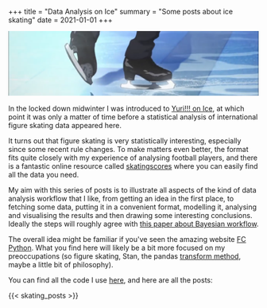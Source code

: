 +++
title = "Data Analysis on Ice"
summary = "Some posts about ice skating"
date = 2021-01-01
+++

![](/img/yoi_intro.png)

In the locked down midwinter I was introduced to [Yuri!!! on
Ice](https://myanimelist.net/anime/32995/Yuri_on_Ice), at which point it was
only a matter of time before a statistical analysis of international figure
skating data appeared here.

It turns out that figure skating is very statistically interesting, especially
since some recent rule changes. To make matters even better, the format fits
quite closely with my experience of analysing football players, and there is a
fantastic online resource called [skatingscores](https://skatingscores.com/)
where you can easily find all the data you need.

My aim with this series of posts is to illustrate all aspects of the kind of
data analysis workflow that I like, from getting an idea in the first place, to
fetching some data, putting it in a convenient format, modelling it, analysing
and visualising the results and then drawing some interesting
conclusions. Ideally the steps will roughly agree with [this paper about
Bayesian workflow](https://arxiv.org/abs/2011.01808).

The overall idea might be familiar if you've seen the amazing website [FC
Python](https://fcpython.com/). What you find here will likely be a bit more
focused on my preoccupations (so figure skating, Stan, the pandas [transform
method](https://pandas.pydata.org/pandas-docs/stable/reference/api/pandas.core.groupby.DataFrameGroupBy.transform.html),
maybe a little bit of philosophy).

You can find all the code I use
[here](https://github.com/teddygroves/figure_skating), and here are all the
posts:

{{< skating_posts >}}

